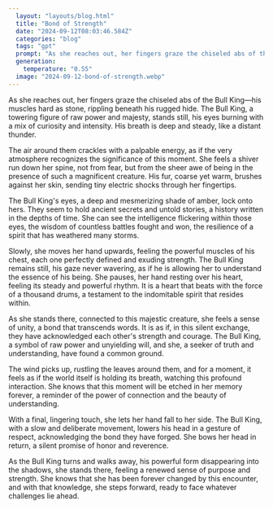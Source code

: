```yaml
---
  layout: "layouts/blog.html"
  title: "Bond of Strength"
  date: "2024-09-12T08:03:46.584Z"
  categories: "blog"
  tags: "gpt"
  prompt: "As she reaches out, her fingers graze the chiseled abs of the Bull King—his muscles hard as stone, rippling beneath his rugged hide. The Bull King, a towering figure of raw power and majesty, stands still, his eyes burning with a mix of curiosity and intensity. His breath is deep and steady, like a distant thunder."
  generation: 
    temperature: "0.55"
  image: "2024-09-12-bond-of-strength.webp"
---
```

As she reaches out, her fingers graze the chiseled abs of the Bull King—his muscles hard as stone, rippling beneath his rugged hide. The Bull King, a towering figure of raw power and majesty, stands still, his eyes burning with a mix of curiosity and intensity. His breath is deep and steady, like a distant thunder.

The air around them crackles with a palpable energy, as if the very atmosphere recognizes the significance of this moment. She feels a shiver run down her spine, not from fear, but from the sheer awe of being in the presence of such a magnificent creature. His fur, coarse yet warm, brushes against her skin, sending tiny electric shocks through her fingertips. 

The Bull King's eyes, a deep and mesmerizing shade of amber, lock onto hers. They seem to hold ancient secrets and untold stories, a history written in the depths of time. She can see the intelligence flickering within those eyes, the wisdom of countless battles fought and won, the resilience of a spirit that has weathered many storms.

Slowly, she moves her hand upwards, feeling the powerful muscles of his chest, each one perfectly defined and exuding strength. The Bull King remains still, his gaze never wavering, as if he is allowing her to understand the essence of his being. She pauses, her hand resting over his heart, feeling its steady and powerful rhythm. It is a heart that beats with the force of a thousand drums, a testament to the indomitable spirit that resides within.

As she stands there, connected to this majestic creature, she feels a sense of unity, a bond that transcends words. It is as if, in this silent exchange, they have acknowledged each other's strength and courage. The Bull King, a symbol of raw power and unyielding will, and she, a seeker of truth and understanding, have found a common ground.

The wind picks up, rustling the leaves around them, and for a moment, it feels as if the world itself is holding its breath, watching this profound interaction. She knows that this moment will be etched in her memory forever, a reminder of the power of connection and the beauty of understanding.

With a final, lingering touch, she lets her hand fall to her side. The Bull King, with a slow and deliberate movement, lowers his head in a gesture of respect, acknowledging the bond they have forged. She bows her head in return, a silent promise of honor and reverence.

As the Bull King turns and walks away, his powerful form disappearing into the shadows, she stands there, feeling a renewed sense of purpose and strength. She knows that she has been forever changed by this encounter, and with that knowledge, she steps forward, ready to face whatever challenges lie ahead.
